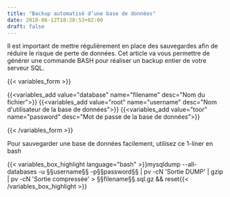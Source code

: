```yaml
---
title: "Backup automatisé d’une base de données"
date: 2018-06-12T18:20:53+02:00
draft: false
---
```


Il est important de mettre régulièrement en place des sauvegardes afin de réduire le risque de perte de données.
Cet article va vous permettre de générer une commande BASH pour réaliser un backup entier de votre serveur SQL.

<!--more-->
{{< variables_form >}}

{{<variables_add value="database" name="filename" desc="Nom du fichier">}}
{{<variables_add value="root" name="username" desc="Nom d'utilisateur de la base de données">}}
{{<variables_add value="toor" name="password" desc="Mot de passe de la base de données">}}

{{< /variables_form >}}

Pour sauvegarder une base de données facilement, utilisez ce 1-liner en bash

{{< variables_box_highlight language="bash" >}}mysqldump --all-databases -u §§username§§ -p§§password§§ | pv -cN 'Sortie DUMP' | gzip | pv -cN 'Sortie compressée' > §§filename§§.sql.gz && reset{{< /variables_box_highlight >}}


